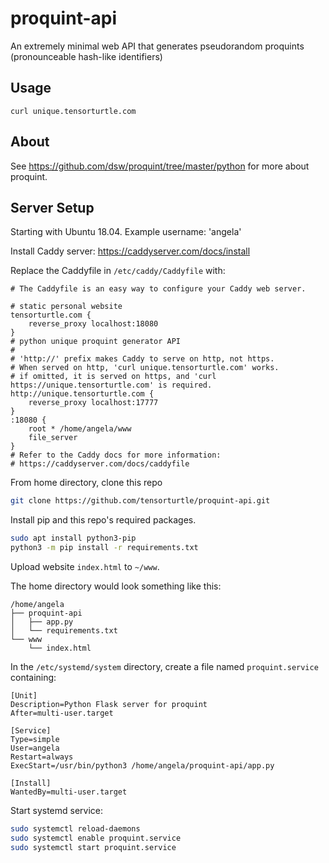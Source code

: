 # proquint-api
An extremely minimal web API that generates pseudorandom proquints (pronounceable hash-like identifiers)

## Usage

```
curl unique.tensorturtle.com
```

## About

See https://github.com/dsw/proquint/tree/master/python for more about proquint.

## Server Setup

Starting with Ubuntu 18.04. Example username: 'angela'

Install Caddy server: https://caddyserver.com/docs/install

Replace the Caddyfile in `/etc/caddy/Caddyfile` with:
```
# The Caddyfile is an easy way to configure your Caddy web server.

# static personal website
tensorturtle.com {
	reverse_proxy localhost:18080
}
# python unique proquint generator API
#
# 'http://' prefix makes Caddy to serve on http, not https.
# When served on http, 'curl unique.tensorturtle.com' works.
# if omitted, it is served on https, and 'curl https://unique.tensorturtle.com' is required.
http://unique.tensorturtle.com {
	reverse_proxy localhost:17777
}
:18080 {
	root * /home/angela/www
	file_server
}
# Refer to the Caddy docs for more information:
# https://caddyserver.com/docs/caddyfile
```

From home directory, clone this repo

```bash
git clone https://github.com/tensorturtle/proquint-api.git
```

Install pip and this repo's required packages.

```bash
sudo apt install python3-pip
python3 -m pip install -r requirements.txt
```

Upload website `index.html` to `~/www`.

The home directory would look something like this:

```
/home/angela
├── proquint-api
│   ├── app.py
│   └── requirements.txt
└── www
    └── index.html
```

In the `/etc/systemd/system` directory, create a file named `proquint.service` containing:

```
[Unit]
Description=Python Flask server for proquint
After=multi-user.target

[Service]
Type=simple
User=angela
Restart=always
ExecStart=/usr/bin/python3 /home/angela/proquint-api/app.py

[Install]
WantedBy=multi-user.target
```

Start systemd service:
```bash
sudo systemctl reload-daemons
sudo systemctl enable proquint.service
sudo systemctl start proquint.service
```
